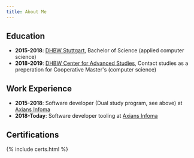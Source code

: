 ```yaml
---
title: About Me
---
```


## Education
- **2015-2018**: [DHBW Stuttgart](https://www.dhbw-stuttgart.de/), Bachelor of Science (applied computer science)
- **2018-2019**: [DHBW Center for Advanced Studies](https://www.cas.dhbw.de/en/), Contact studies as a preperation for Cooperative Master's (computer science)

## Work Experience
- **2015-2018**: Software developer (Dual study program, see above) at [Axians Infoma](https://www.axians-infoma.de/)
- **2018-Today**: Software developer tooling at [Axians Infoma](https://www.axians-infoma.de/)

## Certifications
{% include certs.html %}
